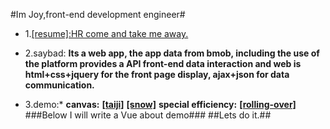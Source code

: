 #Im Joy,front-end development engineer#

* 1.<a href="http://zyl274939543.github.io/myblog/resume/resume.html" title="my resume">[resume]:HR come and take me away.</a>

* 2.saybad:
**Its a web app, the app data from bmob, including the use of the platform provides a API front-end data interaction and web is html+css+jquery for the front page display, ajax+json for data communication.**
* 3.demo:*
**canvas:**
**<a href="http://zyl274939543.github.io/myblog/demo/taiji_canvas.html" title="canvas_demo">[taiji]</a>**
**<a href="http://zyl274939543.github.io/myblog/demo/snow_canvas.html" title="canvas_demo">[snow]</a>**
**special efficiency:**
**<a href="http://zyl274939543.github.io/myblog/demo/businessCard.html" title="demo">[rolling-over]</a>**
###Below I will write a Vue about demo###
##Lets do it.##
